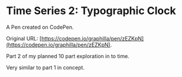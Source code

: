 # Time Series 2: Typographic Clock

A Pen created on CodePen.

Original URL: [https://codepen.io/graphilla/pen/zEZKpN](https://codepen.io/graphilla/pen/zEZKpN).

Part 2 of my planned 10 part exploration in to time.

Very similar to part 1 in concept.
